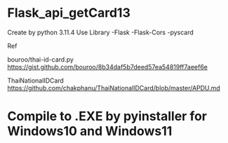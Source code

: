 # Flask_api_getCard13


Create by python 3.11.4
Use Library
-Flask
-Flask-Cors
-pyscard


Ref


bouroo/thai-id-card.py
https://gist.github.com/bouroo/8b34daf5b7deed57ea54819ff7aeef6e


ThaiNationalIDCard
https://github.com/chakphanu/ThaiNationalIDCard/blob/master/APDU.md


# Compile to .EXE by pyinstaller for Windows10 and Windows11
